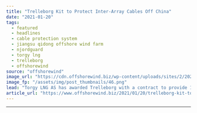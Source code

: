 ```yaml
---
title: "Trelleborg Kit to Protect Inter-Array Cables Off China"
date: "2021-01-20"
tags: 
  - featured
  - headlines
  - cable protection system
  - jiangsu qidong offshore wind farm
  - njordguard
  - torgy lng
  - trelleborg
  - offshorewind
source: "offshorewind"
image_url: "https://cdn.offshorewind.biz/wp-content/uploads/sites/2/2021/01/20140006/Trelleborg-Kit-to-Protect-Inter-Array-Cables-Off-China.png"
image_fp: "/assets/img/post_thumbnails/46.png"
lead: "Torgy LNG AS has awarded Trelleborg with a contract to provide 190 integrated cable"
article_url: "https://www.offshorewind.biz/2021/01/20/trelleborg-kit-to-protect-inter-array-cables-off-china/"
---
```


---
